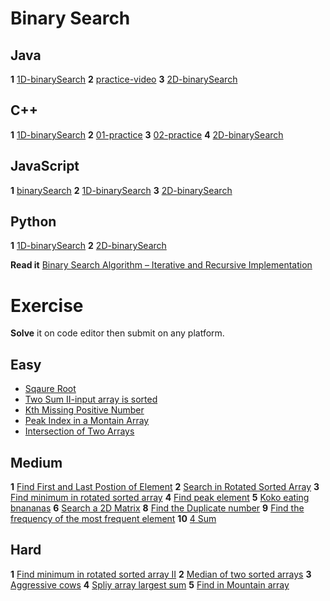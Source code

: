 # Binary Search
## Java
**1** [1D-binarySearch](https://youtu.be/f6UU7V3szVw?si=sEG0XHAKh-Yda7mA)
**2** [practice-video](https://youtu.be/W9QJ8HaRvJQ?si=Q4o9Zzd8aIVCXkN0)
**3** [2D-binarySearch](https://youtu.be/enI_KyGLYPo?si=DqMGg1td24W7DbFh)

## C++
**1** [1D-binarySearch](https://youtu.be/0Hwpzd-bSck?si=LbkZGJ-6Hlh82hKV)
**2** [01-practice](https://youtu.be/740PMblqK6o?si=gssSdtsnXWSt7UB-)
**3** [02-practice](https://youtu.be/740PMblqK6o?si=gssSdtsnXWSt7UB-)
**4** [2D-binarySearch](https://youtu.be/BA1ppstdJi8?si=dI2h_SFuaZ4Pi7Js)

## JavaScript
**1** [binarySearch](https://youtu.be/oVj5ZvZd-cU?si=H5PaTEqIROCaC-y5)
**2** [1D-binarySearch](https://youtu.be/oVj5ZvZd-cU?si=zB_Rr-EM1hiLnYyx)
**3** [2D-binarySearch](https://youtu.be/4UUIbkwkzGQ?si=JOopxj8UNJ-lNHW1)

## Python
**1** [1D-binarySearch](https://youtu.be/GnZ9ppr_zaI?si=7F-XmCt_GaI2A-6X)
**2** [2D-binarySearch](https://youtu.be/Ber2pi2C0j0?si=6IobTJeDzKsa-vjq)

**Read it** [Binary Search Algorithm – Iterative and Recursive Implementation](https://www.geeksforgeeks.org/binary-search/?ref=header_search)

# Exercise
**Solve** it on code editor then submit on any platform.
## Easy
- [Sqaure Root](https://leetcode.com/problems/sqrtx/)
- [Two Sum II-input array is sorted](https://leetcode.com/problems/two-sum-ii-input-array-is-sorted/)
- [Kth Missing Positive Number](https://leetcode.com/problems/kth-missing-positive-number/)
- [Peak Index in a Montain Array](https://leetcode.com/problems/peak-index-in-a-mountain-array/)
- [Intersection of Two Arrays](https://leetcode.com/problems/intersection-of-two-arrays/)

## Medium
**1** [Find First and Last Postion of Element](https://leetcode.com/problems/find-first-and-last-position-of-element-in-sorted-array/)
**2** [Search in Rotated Sorted Array](https://leetcode.com/problems/search-in-rotated-sorted-array/)
**3** [Find minimum in rotated sorted array](https://leetcode.com/problems/find-minimum-in-rotated-sorted-array/)
**4** [Find peak element](https://leetcode.com/problems/find-peak-element/)
**5** [Koko eating bnananas](https://leetcode.com/problems/koko-eating-bananas/)
**6** [Search a 2D Matrix](https://leetcode.com/problems/search-a-2d-matrix/)
**8** [Find the Duplicate number](https://leetcode.com/problems/find-the-duplicate-number/)
**9** [Find the frequency of the most frequent element](https://leetcode.com/problems/frequency-of-the-most-frequent-element/)
**10** [4 Sum](https://leetcode.com/problems/4sum/)

## Hard
**1** [Find minimum in rotated sorted array II](https://leetcode.com/problems/find-minimum-in-rotated-sorted-array-ii/)
**2** [Median of two sorted arrays](https://leetcode.com/problems/median-of-two-sorted-arrays/)
**3** [Aggressive cows](https://www.geeksforgeeks.org/problems/aggressive-cows/1)
**4** [Spliy array largest sum](https://leetcode.com/problems/split-array-largest-sum/)
**5** [Find in Mountain array](https://leetcode.com/problems/find-in-mountain-array/)
